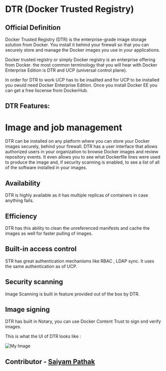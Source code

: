 # DTR (Docker Trusted Registry)

## Official Definition
Docker Trusted Registry (DTR) is the enterprise-grade image storage solution from Docker. You install it behind your firewall so that you can securely store and manage the Docker images you use in your applications.

Docker trusted registry or simply Docker registry is an enterprise offering from Docker. the most common terminology that you will hear 
with Docker Enterprise Edition is DTR and UCP (universal control plane).

In order for DTR to work UCP has to be insallted and for UCP to be installed you owuld need Docker Enterprise Edition. Once you install 
Docker EE you can get a free liscense from DockerHub.

## DTR Features:

# Image and job management

DTR can be installed on any platform where  you can store your Docker images securely, behind your firewall.
DTR has a user interface that allows authorized users in your organization to browse Docker images and review repository events. It even allows you to see what Dockerfile lines were used to produce the image and, if security scanning is enabled, to see a list of all of the software installed in your images.

## Availability
DTR is highly available as it has multiple replicas of containers in case anything fails.

## Efficiency
DTR has this ability to clean the unreferenced manifests and cache the images as well for faster pulling of images.

## Built-in access control
STR has great authentication mechanisms like RBAC , LDAP sync. It uses the same authentication as of UCP.

## Security scanning
Image Scanning is built in feature provided out of the box by DTR.

## Image signing
DTR has built in Notary, you can use Docker Content Trust to sign snd verify images.

This is what the UI of DTR looks like :

![My Image](https://raw.githubusercontent.com/collabnix/dockerlabs/master/beginners/images/DTR.png)

## Contributor - [Saiyam Pathak](https://www.linkedin.com/in/saiyam-pathak-97685a64/)
